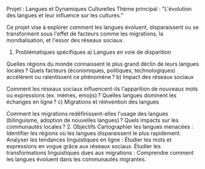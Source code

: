Projet : Langues et Dynamiques Culturelles
Thème principal : "L'évolution des langues et leur influence sur les cultures."

Ce projet vise à explorer comment les langues évoluent, disparaissent ou se transforment sous l'effet de facteurs comme les migrations, la mondialisation, et l'essor des réseaux sociaux.

1. Problématiques spécifiques
a) Langues en voie de disparition

Quelles régions du monde connaissent le plus grand déclin de leurs langues locales ?
Quels facteurs (économiques, politiques, technologiques) accélèrent ou ralentissent ce phénomène ?
b) Impact des réseaux sociaux

Comment les réseaux sociaux influencent-ils l'apparition de nouveaux mots ou expressions (ex. mèmes, emojis) ?
Quelles langues dominent les échanges en ligne ?
c) Migrations et réinvention des langues

Comment les migrations redéfinissent-elles l'usage des langues (bilinguisme, adoption de nouvelles langues) ?
Quels impacts sur les communautés locales ?
2. Objectifs
Cartographier les langues menacées : Identifier les régions où les langues disparaissent le plus rapidement.
Analyser les tendances linguistiques en ligne : Étudier les mots et expressions en vogue grâce aux réseaux sociaux.
Étudier les transformations linguistiques dues aux migrations : Comprendre comment les langues évoluent dans les communautés migrantes.
